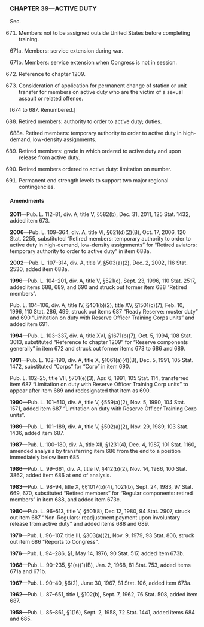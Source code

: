 ### **CHAPTER 39—ACTIVE DUTY** ###

Sec.

671. Members not to be assigned outside United States before completing training.

671a. Members: service extension during war.

671b. Members: service extension when Congress is not in session.

672. Reference to chapter 1209.

673. Consideration of application for permanent change of station or unit transfer for members on active duty who are the victim of a sexual assault or related offense.

[674 to 687. Renumbered.]

688. Retired members: authority to order to active duty; duties.

688a. Retired members: temporary authority to order to active duty in high-demand, low-density assignments.

689. Retired members: grade in which ordered to active duty and upon release from active duty.

690. Retired members ordered to active duty: limitation on number.

691. Permanent end strength levels to support two major regional contingencies.

#### Amendments ####

**2011**—Pub. L. 112–81, div. A, title V, §582(b), Dec. 31, 2011, 125 Stat. 1432, added item 673.

**2006**—Pub. L. 109–364, div. A, title VI, §621(d)(2)(B), Oct. 17, 2006, 120 Stat. 2255, substituted “Retired members: temporary authority to order to active duty in high-demand, low-density assignments” for “Retired aviators: temporary authority to order to active duty” in item 688a.

**2002**—Pub. L. 107–314, div. A, title V, §503(a)(2), Dec. 2, 2002, 116 Stat. 2530, added item 688a.

**1996**—Pub. L. 104–201, div. A, title V, §521(c), Sept. 23, 1996, 110 Stat. 2517, added items 688, 689, and 690 and struck out former item 688 “Retired members”.

Pub. L. 104–106, div. A, title IV, §401(b)(2), title XV, §1501(c)(7), Feb. 10, 1996, 110 Stat. 286, 499, struck out items 687 “Ready Reserve: muster duty” and 690 “Limitation on duty with Reserve Officer Training Corps units” and added item 691.

**1994**—Pub. L. 103–337, div. A, title XVI, §1671(b)(7), Oct. 5, 1994, 108 Stat. 3013, substituted “Reference to chapter 1209” for “Reserve components generally” in item 672 and struck out former items 673 to 686 and 689.

**1991**—Pub. L. 102–190, div. A, title X, §1061(a)(4)(B), Dec. 5, 1991, 105 Stat. 1472, substituted “Corps” for “Corp” in item 690.

Pub. L. 102–25, title VII, §701(e)(3), Apr. 6, 1991, 105 Stat. 114, transferred item 687 “Limitation on duty with Reserve Officer Training Corp units” to appear after item 689 and redesignated that item as 690.

**1990**—Pub. L. 101–510, div. A, title V, §559(a)(2), Nov. 5, 1990, 104 Stat. 1571, added item 687 “Limitation on duty with Reserve Officer Training Corp units”.

**1989**—Pub. L. 101–189, div. A, title V, §502(a)(2), Nov. 29, 1989, 103 Stat. 1436, added item 687.

**1987**—Pub. L. 100–180, div. A, title XII, §1231(4), Dec. 4, 1987, 101 Stat. 1160, amended analysis by transferring item 686 from the end to a position immediately below item 685.

**1986**—Pub. L. 99–661, div. A, title IV, §412(b)(2), Nov. 14, 1986, 100 Stat. 3862, added item 686 at end of analysis.

**1983**—Pub. L. 98–94, title X, §§1017(b)(4), 1021(b), Sept. 24, 1983, 97 Stat. 669, 670, substituted “Retired members” for “Regular components: retired members” in item 688, and added item 673c.

**1980**—Pub. L. 96–513, title V, §501(8), Dec 12, 1980, 94 Stat. 2907, struck out item 687 “Non-Regulars: readjustment payment upon involuntary release from active duty” and added items 688 and 689.

**1979**—Pub. L. 96–107, title III, §303(a)(2), Nov. 9, 1979, 93 Stat. 806, struck out item 686 “Reports to Congress”.

**1976**—Pub. L. 94–286, §1, May 14, 1976, 90 Stat. 517, added item 673b.

**1968**—Pub. L. 90–235, §1(a)(1)(B), Jan. 2, 1968, 81 Stat. 753, added items 671a and 671b.

**1967**—Pub. L. 90–40, §6(2), June 30, 1967, 81 Stat. 106, added item 673a.

**1962**—Pub. L. 87–651, title I, §102(b), Sept. 7, 1962, 76 Stat. 508, added item 687.

**1958**—Pub. L. 85–861, §1(16), Sept. 2, 1958, 72 Stat. 1441, added items 684 and 685.